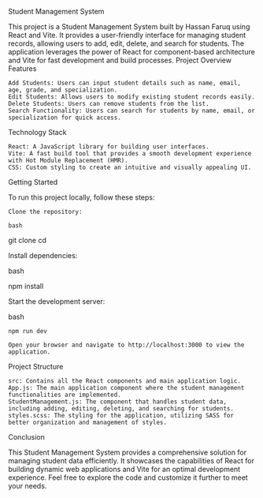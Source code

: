 Student Management System

This project is a Student Management System built by Hassan Faruq using React and Vite. It provides a user-friendly interface for managing student records, allowing users to add, edit, delete, and search for students. The application leverages the power of React for component-based architecture and Vite for fast development and build processes.
Project Overview
Features

    Add Students: Users can input student details such as name, email, age, grade, and specialization.
    Edit Students: Allows users to modify existing student records easily.
    Delete Students: Users can remove students from the list.
    Search Functionality: Users can search for students by name, email, or specialization for quick access.

Technology Stack

    React: A JavaScript library for building user interfaces.
    Vite: A fast build tool that provides a smooth development experience with Hot Module Replacement (HMR).
    CSS: Custom styling to create an intuitive and visually appealing UI.

Getting Started

To run this project locally, follow these steps:

    Clone the repository:

    bash

git clone <repository-url>
cd <project-directory>

Install dependencies:

bash

npm install

Start the development server:

bash

    npm run dev

    Open your browser and navigate to http://localhost:3000 to view the application.

Project Structure

    src: Contains all the React components and main application logic.
    App.js: The main application component where the student management functionalities are implemented.
    StudentManagement.js: The component that handles student data, including adding, editing, deleting, and searching for students.
    styles.scss: The styling for the application, utilizing SASS for better organization and management of styles.

Conclusion

This Student Management System provides a comprehensive solution for managing student data efficiently. It showcases the capabilities of React for building dynamic web applications and Vite for an optimal development experience. Feel free to explore the code and customize it further to meet your needs.